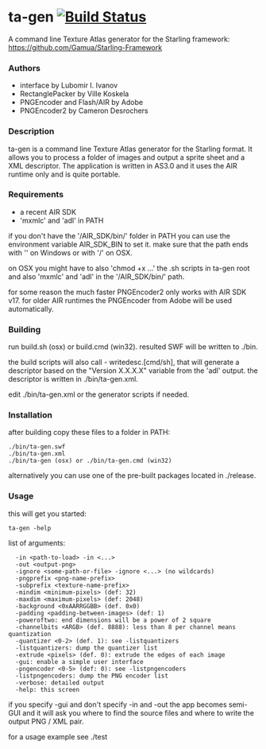 # ta-gen [![Build Status](https://travis-ci.org/neolit123/ta-gen.svg)](https://travis-ci.org/neolit123/ta-gen)

A command line Texture Atlas generator for the Starling framework:
https://github.com/Gamua/Starling-Framework

### Authors

- interface by Lubomir I. Ivanov
- RectanglePacker by Ville Koskela
- PNGEncoder and Flash/AIR by Adobe
- PNGEncoder2 by Cameron Desrochers

### Description

ta-gen is a command line Texture Atlas generator for the Starling format.
It allows you to process a folder of images and output a sprite sheet and a XML
descriptor. The application is written in AS3.0 and it uses the AIR runtime
only and is quite portable.

### Requirements

- a recent AIR SDK
- 'mxmlc' and 'adl' in PATH

if you don't have the '/AIR_SDK/bin/' folder in PATH you can use the environment
variable AIR_SDK_BIN to set it. make sure that the path ends with '\' on
Windows or with '/' on OSX.

on OSX you might have to also 'chmod +x ...' the .sh scripts in ta-gen root
and also 'mxmlc' and 'adl' in the '/AIR_SDK/bin/' path.

for some reason the much faster PNGEncoder2 only works with AIR SDK v17.
for older AIR runtimes the PNGEncoder from Adobe will be used automatically.

### Building

run build.sh (osx) or build.cmd (win32). resulted SWF will be written to ./bin.

the build scripts will also call - writedesc.[cmd/sh], that will generate
a descriptor based on the "Version X.X.X.X" variable from the 'adl' output.
the descriptor is written in ./bin/ta-gen.xml.

edit ./bin/ta-gen.xml or the generator scripts if needed.

### Installation

after building copy these files to a folder in PATH:
```
./bin/ta-gen.swf
./bin/ta-gen.xml
./bin/ta-gen (osx) or ./bin/ta-gen.cmd (win32)
```
alternatively you can use one of the pre-built packages located in ./release.

### Usage

this will get you started:
```
ta-gen -help
```

list of arguments:
```
  -in <path-to-load> -in <...>
  -out <output-png>
  -ignore <some-path-or-file> -ignore <...> (no wildcards)
  -pngprefix <png-name-prefix>
  -subprefix <texture-name-prefix>
  -mindim <minimum-pixels> (def: 32)
  -maxdim <maximum-pixels> (def: 2048)
  -background <0xAARRGGBB> (def. 0x0)
  -padding <padding-between-images> (def: 1)
  -poweroftwo: end dimensions will be a power of 2 square
  -channelbits <ARGB> (def. 8888): less than 8 per channel means quantization
  -quantizer <0-2> (def. 1): see -listquantizers
  -listquantizers: dump the quantizer list
  -extrude <pixels> (def. 0): extrude the edges of each image
  -gui: enable a simple user interface
  -pngencoder <0-5> (def: 0): see -listpngencoders
  -listpngencoders: dump the PNG encoder list
  -verbose: detailed output
  -help: this screen
```

if you specify -gui and don't specify -in and -out the app becomes semi-GUI
and it will ask you where to find the source files and where to write the
output PNG / XML pair.

for a usage example see ./test
